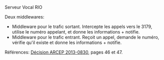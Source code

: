 Serveur Vocal RIO

Deux middlewares:
- Middleware pour le trafic sortant. Intercepte les appels vers le 3179,
  utilise le numéro appelant, et donne les informations + notifie.
- Middleware pour le trafic entrant. Reçoit un appel, demande le numéro,
  vérifie qu'il existe et donne les informations + notifie.

Références: [Décision ARCEP 2013-0830](http://arcep.fr/uploads/tx_gsavis/13-0830.pdf), pages 46 et 47.
